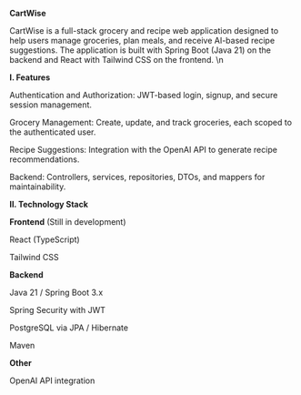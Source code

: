 **CartWise**

CartWise is a full-stack grocery and recipe web application designed to help users manage groceries, plan meals, and receive AI-based recipe suggestions. The application is built with Spring Boot (Java 21) on the backend and React with Tailwind CSS on the frontend.
\n

**I. Features**

Authentication and Authorization: JWT-based login, signup, and secure session management.

Grocery Management: Create, update, and track groceries, each scoped to the authenticated user.

Recipe Suggestions: Integration with the OpenAI API to generate recipe recommendations.

Backend: Controllers, services, repositories, DTOs, and mappers for maintainability.


**II. Technology Stack**

**Frontend** (Still in development)

React (TypeScript)

Tailwind CSS


**Backend**

Java 21 / Spring Boot 3.x

Spring Security with JWT

PostgreSQL via JPA / Hibernate

Maven


**Other**

OpenAI API integration
